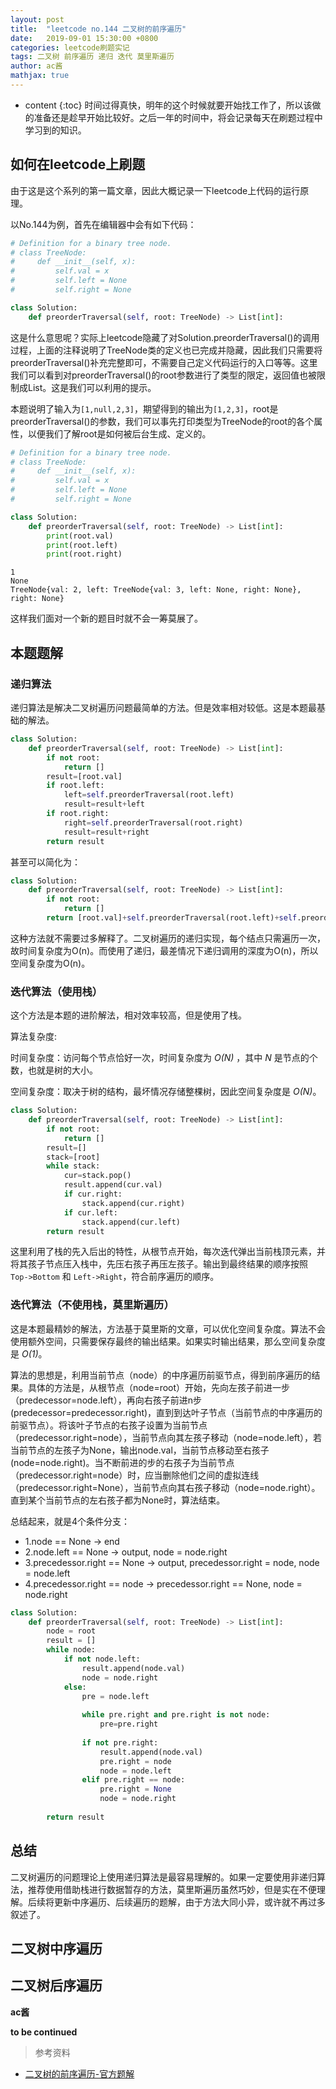 ```yaml
---
layout: post
title:  "leetcode no.144 二叉树的前序遍历"
date:   2019-09-01 15:30:00 +0800
categories: leetcode刷题实记
tags: 二叉树 前序遍历 递归 迭代 莫里斯遍历
author: ac酱
mathjax: true
---
```


* content
{:toc}
时间过得真快，明年的这个时候就要开始找工作了，所以该做的准备还是趁早开始比较好。之后一年的时间中，将会记录每天在刷题过程中学习到的知识。



## 如何在leetcode上刷题

由于这是这个系列的第一篇文章，因此大概记录一下leetcode上代码的运行原理。

以No.144为例，首先在编辑器中会有如下代码：

```python
# Definition for a binary tree node.
# class TreeNode:
#     def __init__(self, x):
#         self.val = x
#         self.left = None
#         self.right = None

class Solution:
    def preorderTraversal(self, root: TreeNode) -> List[int]:
```

这是什么意思呢？实际上leetcode隐藏了对Solution.preorderTraversal()的调用过程，上面的注释说明了TreeNode类的定义也已完成并隐藏，因此我们只需要将preorderTraversal()补充完整即可，不需要自己定义代码运行的入口等等。这里我们可以看到对preorderTraversal()的root参数进行了类型的限定，返回值也被限制成List。这是我们可以利用的提示。

本题说明了输入为`[1,null,2,3]`，期望得到的输出为`[1,2,3]`，root是preorderTraversal()的参数，我们可以事先打印类型为TreeNode的root的各个属性，以便我们了解root是如何被后台生成、定义的。
```python
# Definition for a binary tree node.
# class TreeNode:
#     def __init__(self, x):
#         self.val = x
#         self.left = None
#         self.right = None

class Solution:
    def preorderTraversal(self, root: TreeNode) -> List[int]:
        print(root.val)
        print(root.left)
        print(root.right)
```
```
1
None
TreeNode{val: 2, left: TreeNode{val: 3, left: None, right: None}, right: None}
```

这样我们面对一个新的题目时就不会一筹莫展了。

## 本题题解

### 递归算法

递归算法是解决二叉树遍历问题最简单的方法。但是效率相对较低。这是本题最基础的解法。
```python
class Solution:
    def preorderTraversal(self, root: TreeNode) -> List[int]:
        if not root:
            return []
        result=[root.val]
        if root.left:
            left=self.preorderTraversal(root.left)
            result=result+left
        if root.right:
            right=self.preorderTraversal(root.right)
            result=result+right
        return result
```
甚至可以简化为：
```python
class Solution:
    def preorderTraversal(self, root: TreeNode) -> List[int]:
        if not root:
            return []
        return [root.val]+self.preorderTraversal(root.left)+self.preorderTraversal(root.right)
```
这种方法就不需要过多解释了。二叉树遍历的递归实现，每个结点只需遍历一次，故时间复杂度为O(n)。而使用了递归，最差情况下递归调用的深度为O(n)，所以空间复杂度为O(n)。

### 迭代算法（使用栈）

这个方法是本题的进阶解法，相对效率较高，但是使用了栈。

算法复杂度:

时间复杂度：访问每个节点恰好一次，时间复杂度为 *O(N)* ，其中 *N* 是节点的个数，也就是树的大小。

空间复杂度：取决于树的结构，最坏情况存储整棵树，因此空间复杂度是 *O(N)*。

```python
class Solution:
    def preorderTraversal(self, root: TreeNode) -> List[int]:
        if not root:
            return []
        result=[]
        stack=[root]
        while stack:
            cur=stack.pop()
            result.append(cur.val)
            if cur.right:
                stack.append(cur.right)
            if cur.left:
                stack.append(cur.left)
        return result
```
这里利用了栈的先入后出的特性，从根节点开始，每次迭代弹出当前栈顶元素，并将其孩子节点压入栈中，先压右孩子再压左孩子。输出到最终结果的顺序按照 `Top->Bottom` 和 `Left->Right`，符合前序遍历的顺序。

### 迭代算法（不使用栈，莫里斯遍历）

这是本题最精妙的解法，方法基于莫里斯的文章，可以优化空间复杂度。算法不会使用额外空间，只需要保存最终的输出结果。如果实时输出结果，那么空间复杂度是 *O(1)*。

算法的思想是，利用当前节点（node）的中序遍历前驱节点，得到前序遍历的结果。具体的方法是，从根节点（node=root）开始，先向左孩子前进一步（predecessor=node.left），再向右孩子前进n步(predecessor=predecessor.right)，直到到达叶子节点（当前节点的中序遍历的前驱节点）。将该叶子节点的右孩子设置为当前节点（predecessor.right=node），当前节点向其左孩子移动（node=node.left），若当前节点的左孩子为None，输出node.val，当前节点移动至右孩子(node=node.right)。当不断前进的步的右孩子为当前节点（predecessor.right=node）时，应当删除他们之间的虚拟连线（predecessor.right=None），当前节点向其右孩子移动（node=node.right）。直到某个当前节点的左右孩子都为None时，算法结束。

总结起来，就是4个条件分支：
* 1.node == None -> end
* 2.node.left == None -> output, node = node.right
* 3.precedessor.right == None -> output, precedessor.right = node, node = node.left
* 4.precedessor.right == node -> precedessor.right == None, node = node.right

```python
class Solution:
    def preorderTraversal(self, root: TreeNode) -> List[int]:
        node = root
        result = []
        while node:
            if not node.left:
                result.append(node.val)
                node = node.right
            else:
                pre = node.left
                
                while pre.right and pre.right is not node:
                    pre=pre.right
                    
                if not pre.right:
                    result.append(node.val)
                    pre.right = node
                    node = node.left
                elif pre.right == node:
                    pre.right = None
                    node = node.right
                    
        return result
```

## 总结

二叉树遍历的问题理论上使用递归算法是最容易理解的。如果一定要使用非递归算法，推荐使用借助栈进行数据暂存的方法，莫里斯遍历虽然巧妙，但是实在不便理解。后续将更新中序遍历、后续遍历的题解，由于方法大同小异，或许就不再过多叙述了。

## 二叉树中序遍历

## 二叉树后序遍历

**ac酱**

**to be continued**

> 参考资料
* [二叉树的前序遍历-官方题解](https://leetcode-cn.com/problems/binary-tree-preorder-traversal/solution/er-cha-shu-de-qian-xu-bian-li-by-leetcode/)